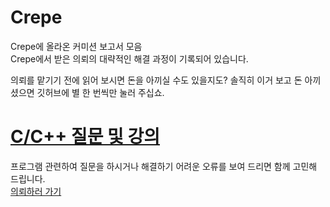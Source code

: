 # Crepe
Crepe에 올라온 커미션 보고서 모음  
Crepe에서 받은 의뢰의 대략적인 해결 과정이 기록되어 있습니다.  

의뢰를 맡기기 전에 읽어 보시면 돈을 아끼실 수도 있을지도?
솔직히 이거 보고 돈 아끼셨으면 깃허브에 별 한 번씩만 눌러 주십쇼.

# [C/C++ 질문 및 강의](./CCPP/)
프로그램 관련하여 질문을 하시거나 해결하기 어려운 오류를 보여 드리면 함께 고민해 드립니다.  
[의뢰하러 가기](https://crepe.cm/@ae2f/3cgk05zz)